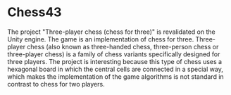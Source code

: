 # Chess43
The project "Three-player chess (chess for three)" is revalidated on the Unity engine. The game is an implementation of chess for three. Three-player chess (also known as three-handed chess, three-person chess or three-player chess) is a family of chess variants specifically designed for three players. The project is interesting because this type of chess uses a hexagonal board in which the central cells are connected in a special way, which makes the implementation of the game algorithms is not standard in contrast to chess for two players.
